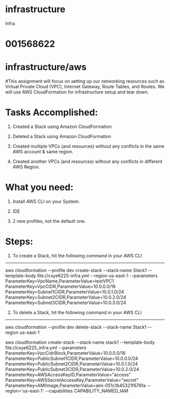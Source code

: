 # infrastructure
Infra

# 001568622

# infrastructure/aws

#This assignment will focus on setting up our networking resources such as Virtual Private Cloud (VPC), Internet Gateway, Route Tables, and Routes. We will use AWS CloudFormation for infrastructure setup and tear down.

# Tasks Accomplished:

1. Created a Stack using Amazon CloudFormation

2. Deleted a Stack using Amazon CloudFormation

3. Created multiple VPCs (and resources) without any conflicts in the same AWS account & same region.

4. Created another VPCs (and resources) without any conflicts in different AWS Region.

# What you need:

1. Install AWS CLI on your System.

2. IDE

3. 2 new profiles, not the default one.

# Steps:

1. To create a Stack, hit the following command in your AWS CLI

---------------------------------------------------------------------------
aws cloudformation --profile dev create-stack --stack-name Stack1 --template-body file://csye6225-infra.yml --region us-east-1 --parameters ParameterKey=VpcName,ParameterValue=testVPC1 ParameterKey=VpcCIDR,ParameterValue=10.0.0.0/16 ParameterKey=Subnet1CIDR,ParameterValue=10.0.1.0/24 ParameterKey=Subnet2CIDR,ParameterValue=10.0.2.0/24 ParameterKey=Subnet3CIDR,ParameterValue=10.0.3.0/24


2. To delete a Stack, hit the following command in your AWS CLI

-------------------------------------------------------------------------------
aws cloudformation --profile dev delete-stack --stack-name Stack1 --region us-east-1 



aws cloudformation create-stack --stack-name stack1 --template-body file://csye6225_infra.yml --parameters ParameterKey=VpcCidrBlock,ParameterValue=10.0.0.0/16 ParameterKey=PublicSubnet1CIDR,ParameterValue=10.0.0.0/24 ParameterKey=PublicSubnet2CIDR,ParameterValue=10.0.1.0/24 ParameterKey=PublicSubnet3CIDR,ParameterValue=10.0.2.0/24 ParameterKey=AWSAccessKeyID,ParameterValue="access" ParameterKey=AWSSecretAccessKey,ParameterValue="secret" ParameterKey=AMIImage,ParameterValue=ami-051c1b45321f676fa --region='us-east-1' --capabilities CAPABILITY_NAMED_IAM
